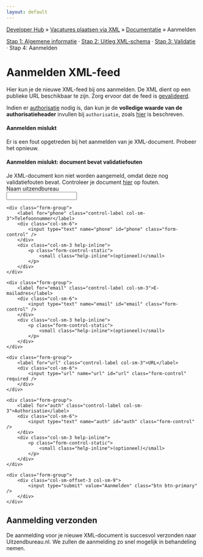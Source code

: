 ```yaml
---
layout: default
---
```


[Developer Hub](/) &raquo; [Vacatures plaatsen via XML](/jobs-xml) &raquo; [Documentatie](/jobs-xml/doc) &raquo; Aanmelden

[Stap 1: Algemene informatie](/jobs-xml/doc) &middot;
[Stap 2: Uitleg XML-schema](/jobs-xml/doc/xml-schema.html) &middot;
[Stap 3: Validatie](/jobs-xml/doc/validation.html) &middot;
Stap 4: Aanmelden

# Aanmelden XML-feed

Hier kun je de nieuwe XML-feed bij ons aanmelden. De XML dient op een publieke URL beschikbaar te zijn. Zorg ervoor dat de feed is
[gevalideerd](/jobs-xml/doc/validation.html).

Indien er [authorisatie](/jobs-xml/doc/auth.html) nodig is, dan kun je de **volledige waarde van de authorisatieheader** invullen bij `authorisatie`, zoals
[hier](/jobs-xml/doc/auth.html) is beschreven.

<div id="sign-up-error" class="hidden">
    <div class="alert alert-danger">
        <h4>Aanmelden mislukt</h4>
        Er is een fout opgetreden bij het aanmelden van je XML-document. Probeer het opnieuw.
    </div>
</div>

<div id="sign-up-validation-error" class="hidden">
    <div class="alert alert-danger">
        <h4>Aanmelden mislukt: document bevat validatiefouten</h4>
        Je XML-document kon niet worden aangemeld, omdat deze nog validatiefouten bevat. Controleer je document
        <a href="/jobs-xml/doc/validation.html" class="alert-link">hier</a> op fouten.
    </div>
</div>

<form id="sign-up-form" class="form-horizontal">
    <div class="form-group">
        <label for="recruiterName" class="control-label col-sm-3">Naam uitzendbureau</label>
        <div class="col-sm-6">
            <input type="text" name="recruiterName" id="recruiterName" class="form-control" required />
        </div>
    </div>

    <div class="form-group">
        <label for="phone" class="control-label col-sm-3">Telefoonnummer</label>
        <div class="col-sm-6">
            <input type="text" name="phone" id="phone" class="form-control" />
        </div>
        <div class="col-sm-3 help-inline">
            <p class="form-control-static">
                <small class="help-inline">(optioneel)</small>
            </p>
        </div>
    </div>

    <div class="form-group">
        <label for="email" class="control-label col-sm-3">E-mailadres</label>
        <div class="col-sm-6">
            <input type="text" name="email" id="email" class="form-control" />
        </div>
        <div class="col-sm-3 help-inline">
            <p class="form-control-static">
                <small class="help-inline">(optioneel)</small>
            </p>
        </div>
    </div>

    <div class="form-group">
        <label for="url" class="control-label col-sm-3">URL</label>
        <div class="col-sm-6">
            <input type="url" name="url" id="url" class="form-control" required />
        </div>
    </div>

    <div class="form-group">
        <label for="auth" class="control-label col-sm-3">Authorisatie</label>
        <div class="col-sm-6">
            <input type="text" name="auth" id="auth" class="form-control" />
        </div>
        <div class="col-sm-3 help-inline">
            <p class="form-control-static">
                <small class="help-inline">(optioneel)</small>
            </p>
        </div>
    </div>

    <div class="form-group">
        <div class="col-sm-offset-3 col-sm-9">
            <input type="submit" value="Aanmelden" class="btn btn-primary" />
        </div>
    </div>
</form>

<div id="sign-up-success" class="hidden">
    <h2>Aanmelding verzonden</h2>
    <p>
        De aanmelding voor je nieuwe XML-document is succesvol verzonden naar Uitzendbureau.nl. We zullen de aanmelding zo snel mogelijk in behandeling nemen.
    </p>
</div>

<script src="/javascripts/external/uri.js"></script>
<script src="/javascripts/api-clients/uitzendbureau-nl-api.js"></script>
<script src="/javascripts/jobs-xml/sign-up.js"></script>
